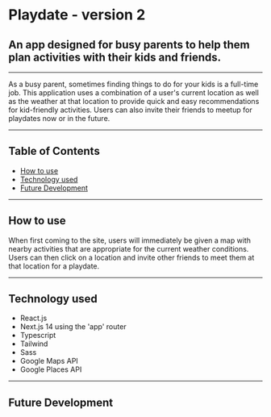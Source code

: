 # Playdate - version 2

## An app designed for busy parents to help them plan activities with their kids and friends. 

___

As a busy parent, sometimes finding things to do for your kids is a full-time job. This application uses a combination of a user's current location as well as the weather at that location to provide quick and easy recommendations for kid-friendly activities. Users can also invite their friends to meetup for playdates now or in the future.

___

## Table of Contents

- [How to use](#How-to-use)
- [Technology used](#Technology-used)
- [Future Development](#Future-Development)

___

## How to use

When first coming to the site, users will immediately be given a map with nearby activities that are appropriate for the current weather conditions. Users can then click on a location and invite other friends to meet them at that location for a playdate.

___

## Technology used

- React.js
- Next.js 14 using the 'app' router
- Typescript
- Tailwind
- Sass
- Google Maps API
- Google Places API

___

## Future Development

